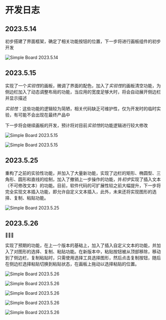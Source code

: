 # 开发日志

## 2023.5.14

初步搭建了界面框架，确定了相关功能按钮的位置，下一步将进行画板组件的初步开发

![Simple Board 2023.5.14](doc/1.png)

## 2023.5.15

实现了一个*实验性*的画板，微调了界面的配色，加入了*实验性*的画板清空功能，为侧边栏加入了动态调整布局的功能，当应用的宽度足够大时，将会自动展开侧边栏并显示描述

*实验性*：这些功能的逻辑较为简陋，相关代码缺乏可维护性，仅为开发时的临时实验，有可能不会出现在最终产品中

下一步将会继续画板的开发，预计将对目前*实验性*的功能逻辑进行较大修改

![Simple Board 2023.5.15](doc/3.png)

![Simple Board 2023.5.15](doc/2.png)

## 2023.5.25

重构了之前的实验性功能，并加入了大量新功能，实现了边栏的矩形、椭圆型、三角形、圆形和直线的绘制，加入了撤销上一步操作的功能，并*初步*实现了插入文本（不可修改文本）的功能。目前，软件代码的可扩展性较之前大幅提升，下一步将完全实现文本插入功能，即允许自定义文本插入，此外，未来还将实现图形的选择、复制、粘贴功能。

![Simple Board 2023.5.25](doc/4.png)

## 2023.5.26

🥳🥳🥳

实现了预期的功能，在上一个版本的基础上，加入了插入自定义文本的功能，并加入了对图形的选择、复制、粘贴功能。在新版本中，粘贴按钮被从顶部移除，移动到了侧边栏，复制粘贴时，只需使用选择工具选择图形，然后点击复制按钮，随后在侧边栏选择粘贴切换到粘贴状态，在画板上拖动以选择粘贴的位置。

![Simple Board 2023.5.26](doc/5.png)

![Simple Board 2023.5.26](doc/6.png)

![Simple Board 2023.5.26](doc/7.png)

![Simple Board 2023.5.26](doc/8.png)

![Simple Board 2023.5.26](doc/9.png)

